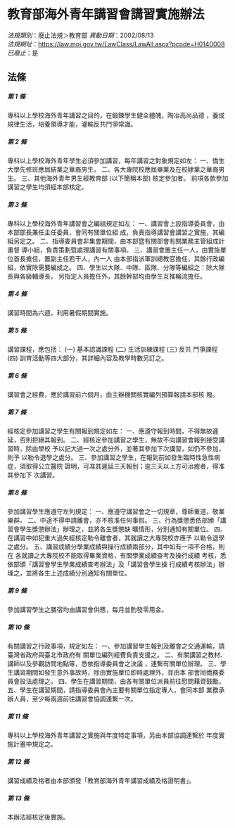 # 教育部海外青年講習會講習實施辦法

*法規類別*：廢止法規＞教育部
*異動日期*：2002/08/13  
*法規網址*：https://law.moj.gov.tw/LawClass/LawAll.aspx?pcode=H0140008
*已廢止*：是


## 法條
##### 第 1 條
專科以上學校海外青年講習之目的，在鍛鍊學生健全體魄，陶冶高尚品德
，養成規律生活，培養領導才能，灌輸反共鬥爭常識。

##### 第 2 條
專科以上學校海外青年學生必須參加講習，每年講習之對象規定如左：
一、僑生大學先修班應屆結業之華裔男生。
二、各大專院校應屆畢業及在校肄業之華裔男生。
三、其他海外青年男生經教育部 (以下簡稱本部) 核定參加者。
前項各款參加講習之學生均須經本部核定。


##### 第 3 條
專科以上學校海外青年講習會之編組規定如左：
一、講習會上設指導委員會，由本部部長兼任主任委員，會同有關單位組
    成，負責指導講習會講習之實施，其編組另定之。
二、指導委員會非集會期間，由本部暨有關部會有關業務主管組成計畫督
    導小組，負責策劃暨處理講習有關事項。
三、講習會置主任一人，由實施單位首長擔任，置副主任若干人，內一人
    由本部指派軍訓總教官擔任，其餘行政編組，依實除需要編成之。
四、學生以大隊、中隊、區隊、分隊等編組之：除大隊長與各級輔導長，
    另指定人員擔任外，其餘幹部均由學生互推輪流擔任。


##### 第 4 條
講習時間為六週，利用暑假期間實施。

##### 第 5 條
講習課程，應包括： (一) 基本認識課程 (二) 生活訓練課程 (三) 反共
鬥爭課程 (四) 訓育活動等四大部分，其詳細內容及教學時數另訂之。

##### 第 6 條
講習會之經費，應於講習前六個月，由主辦機關核實編列預算報請本部核
撥。

##### 第 7 條
經核定參加講習之學生有關報到規定如左：
一、應遵守報到時間，不得無故遲延，否則拒絕其報到。
二、經核定參加講習之學生，無故不向講習會報到接受講習時，除由學校
    予以記大過一次之處分外，並著其參加下次講習，如仍不參加，則予
    以勒令退學之處分。
三、參加講習之學生，在報到前如發生臨時性急性病症，須取得公立醫院
    證明，可准其遲延三天報到；逾三天以上方可治癒者，得准其參加下
    次講習。


##### 第 8 條
參加講習學生應遵守左列規定：
一、應遵守講習會之一切規章，尊師重道，敬業樂群。
二、中途不得申請離會，亦不核准任何事假。
三、行為獎懲悉依部頒「講習會學生獎懲辦法」辦理之，並將各生獎懲缺
    曠情形，分別通知有關單位。
四、在講習中如犯重大過失經核定勒令離會者，其就讀之大專院校亦應予
    以勒令退學之處分。
五、講習成績分學業成績與操行成績兩部分，其中如有一項不合格，則在
    各就讀之大專院校不能取得畢業資格，有關學業成績查考及操行成績
    考核，悉依部頒「講習會學生學業成績查考辦法」及「講習會學生操
    行成績考核辦法」辦理之，並將各生上述成績分別通知有關單位。


##### 第 9 條
參加講習學生之膳宿均由講習會供應，每月並酌發零用金。

##### 第 10 條
有關講習之行政事項，規定如左：
一、參加講習學生報到及離會之交通運輸，請臺灣省政府與臺北市政府有
    關單位編列經費負責支援之。
二、有關講習之教材、講師以及參觀訪問地點等，悉依指導委員會之決議
    ，連繫有關單位辦理。
三、學生講習期間如發生意外事故時，除由實施單位即時處理外，並由本
    部會同僑務委員會設法處理之。
四、學生在講習期間，由各有關單位派員前往慰問藉資鼓勵。
五、學生在講習期間，請指導委員會內主要有關單位指定專人，會同本部
    業務承辦人員，至少每兩週前往講習會協調連繫一次。


##### 第 11 條
專科以上學校海外青年講習之實施與年度特定事項，另由本部協調連繫於
年度實施計畫中規定之。

##### 第 12 條
講習成績及格者由本部頒發「教育部海外青年講習成績及格證明書」。

##### 第 13 條
本辦法經核定後實施。


